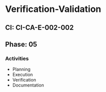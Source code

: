 # Verification-Validation

## CI: CI-CA-E-002-002
## Phase: 05

### Activities
- Planning
- Execution
- Verification
- Documentation
